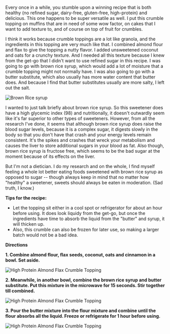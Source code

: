 Every once in a while, you stumble upon a winning recipe that is both healthy (no refined sugar, dairy-free, gluten-free, high-protein) and delicious.  This one happens to be super versatile as well.  I put this crumble topping on muffins that are in need of some wow factor, on cakes that I want to add texture to, and of course on top of fruit for crumbles.

I think it works because crumble toppings are a lot like granola, and the ingredients in this topping are very much like that.  I combined almond flour and flax to give the topping a nutty flavor.  I added unsweetened coconut and oats for a crunchy texture.  And I needed all this texture because I knew from the get-go that I didn't want to use refined sugar in this recipe.  I was going to go with brown rice syrup, which would add a lot of moisture that a crumble topping might not normally have.  I was also going to go with a butter substitute, which also usually has more water content that butter does.  And because I find that butter substitutes usually are more salty, I left out the salt.

![Brown Rice syrup](../img/150-2.jpg "")

I wanted to just talk briefly about brown rice syrup.  So this sweetener does have a high glycemic index (98) and nutritionally, it doesn't outwardly seem like it's far superior to other types of sweeteners. However, from all the research I've done, it seems that although brown rice syrup does raise the blood sugar levels, because it is a complex sugar, it digests slowly in the body so that you don't have that crash and your energy levels remain consistent.  It's the spikes and crashes that wreck your metabolism and causes the liver to store additional sugars in your blood as fat.  Also though, brown rice syrup is fructose free, which seems to be the bad sugar at the moment because of its effects on the liver.  

But I'm not a dietician.  I do my research and on the whole, I find myself feeling a whole lot better eating foods sweetened with brown rice syrup as opposed to sugar -- though always keep in mind that no matter how "healthy" a sweetener, sweets should always be eaten in moderation. (Sad truth, I know.)


__Tips for the recipe:__

- Let the topping sit either in a cool spot or refrigerator for about an hour before using.  It does look liquidy from the get-go, but once the ingredients have time to absorb the liquid from the "butter" and syrup, it will thicken up.
- Also, this crumble can also be frozen for later use, so making a larger batch would not be a bad idea.

__Directions__

__1. Combine almond flour, flax seeds, coconut, oats and cinnamon in a bowl.  Set aside.__

![High Protein Almond Flax Crumble Topping](../img/150-3.jpg "")

__2. Meanwhile, in another bowl, combine the brown rice syrup and butter substitute.  Put this mixture in the microwave for 15 seconds.  Stir together till combined.__

![High Protein Almond Flax Crumble Topping](../img/150-4.jpg "")

__3. Pour the butter mixture into the flour mixture and combine until the flour absorbs all the liquid. Freeze or refrigerate for 1 hour before using.__

![High Protein Almond Flax Crumble Topping](../img/150-5.jpg "")

